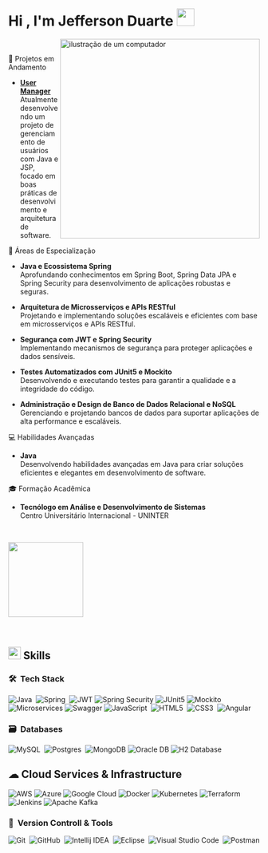 <picture></picture><h1><b>Hi , I'm Jefferson Duarte </b><img src="https://media.giphy.com/media/hvRJCLFzcasrR4ia7z/giphy.gif" width="35"></h1>

<img src="https://raw.githubusercontent.com/MicaelliMedeiros/micaellimedeiros/master/image/computer-illustration.png" alt="ilustração de um computador" min-width="400px" max-width="400px" width="400px" align="right">

<br>

🔭 Projetos em Andamento

- **[User Manager](https://github.com/Jefferson-Duartte/user-manager-with-jsp)**  
  Atualmente desenvolvendo um projeto de gerenciamento de usuários com Java e JSP, focado em boas práticas de desenvolvimento e arquitetura de software.

🌱 Áreas de Especialização

- **Java e Ecossistema Spring**  
  Aprofundando conhecimentos em Spring Boot, Spring Data JPA e Spring Security para desenvolvimento de aplicações robustas e seguras.

- **Arquitetura de Microsserviços e APIs RESTful**  
  Projetando e implementando soluções escaláveis e eficientes com base em microsserviços e APIs RESTful.

- **Segurança com JWT e Spring Security**  
  Implementando mecanismos de segurança para proteger aplicações e dados sensíveis.

- **Testes Automatizados com JUnit5 e Mockito**  
  Desenvolvendo e executando testes para garantir a qualidade e a integridade do código.

- **Administração e Design de Banco de Dados Relacional e NoSQL**  
  Gerenciando e projetando bancos de dados para suportar aplicações de alta performance e escaláveis.

 💻 Habilidades Avançadas

- **Java**  
  Desenvolvendo habilidades avançadas em Java para criar soluções eficientes e elegantes em desenvolvimento de software.

 🎓 Formação Acadêmica

- **Tecnólogo em Análise e Desenvolvimento de Sistemas**  
  Centro Universitário Internacional - UNINTER


<br>
<p align="left">
  <a padding="150px 20px" href="https://github.com/Jefferson-Duartte">
    <img  height="150em" src="https://github-readme-stats-eight-theta.vercel.app/api/top-langs/?username=Jefferson-Duartte&layout=compact&langs_count=8&theme=algolia"/>
  </a>
</p>

<br>

## <img src="https://media2.giphy.com/media/QssGEmpkyEOhBCb7e1/giphy.gif?cid=ecf05e47a0n3gi1bfqntqmob8g9aid1oyj2wr3ds3mg700bl&rid=giphy.gif" width ="25"><b> Skills</b>

<p align="center">

### 🛠 &nbsp;Tech Stack

![Java](https://img.shields.io/badge/java-%23ED8B00.svg?style=for-the-badge&logo=java&logoColor=white)&nbsp;
![Spring](https://img.shields.io/badge/spring-%236DB33F.svg?style=for-the-badge&logo=spring&logoColor=white)&nbsp;
![JWT](https://img.shields.io/badge/JWT-black.svg?style=for-the-badge&logo=JSON%20web%20tokens)
![Spring Security](https://img.shields.io/badge/Spring%20Security-%236DB33F.svg?style=for-the-badge&logo=spring-security&logoColor=white)
![JUnit5](https://img.shields.io/badge/JUnit5-25A162.svg?style=for-the-badge&logo=junit5&logoColor=white)
![Mockito](https://img.shields.io/badge/Mockito-1A476F.svg?style=for-the-badge&logo=Mockito&logoColor=white)
![Microservices](https://img.shields.io/badge/Microservices-%230071C5.svg?style=for-the-badge&logo=apache-kafka&logoColor=white)
![Swagger](https://img.shields.io/badge/Swagger-%234AAB5A.svg?style=for-the-badge&logo=swagger&logoColor=white)
![JavaScript](https://img.shields.io/badge/javascript-%23323330.svg?style=for-the-badge&logo=javascript&logoColor=%23F7DF1E)&nbsp;
![HTML5](https://img.shields.io/badge/html5-%23E34F26.svg?style=for-the-badge&logo=html5&logoColor=white)&nbsp;
![CSS3](https://img.shields.io/badge/css3-%231572B6.svg?style=for-the-badge&logo=css3&logoColor=white)&nbsp;
![Angular](https://img.shields.io/badge/Angular-%23DD0031.svg?style=for-the-badge&logo=angular&logoColor=white)


### 🗃 &nbsp;Databases

![MySQL](https://img.shields.io/badge/mysql-%234479A1?style=for-the-badge&logo=mysql&logoColor=white&color=%234479A1)&nbsp;
![Postgres](https://img.shields.io/badge/postgres-%23316192.svg?style=for-the-badge&logo=postgresql&logoColor=white)&nbsp;
![MongoDB](https://img.shields.io/badge/MongoDB-%2347A248.svg?style=for-the-badge&logo=mongodb&logoColor=white)
![Oracle DB](https://img.shields.io/badge/Oracle-%23FF0000.svg?style=for-the-badge&logo=oracle&logoColor=white)
![H2 Database](https://img.shields.io/badge/H2-%23F5A300.svg?style=for-the-badge&logo=h2&logoColor=white)


## ☁ Cloud Services & Infrastructure

  ![AWS](https://img.shields.io/badge/AWS-%23FF9900.svg?style=for-the-badge&logo=amazonaws&logoColor=white)
  ![Azure](https://img.shields.io/badge/Azure-%230078D4.svg?style=for-the-badge&logo=microsoftazure&logoColor=white)
  ![Google Cloud](https://img.shields.io/badge/Google%20Cloud-%234285F4.svg?style=for-the-badge&logo=google-cloud&logoColor=white)
  ![Docker](https://img.shields.io/badge/docker-%230db7ed.svg?style=for-the-badge&logo=docker&logoColor=white)
  ![Kubernetes](https://img.shields.io/badge/kubernetes-%23326ce5.svg?style=for-the-badge&logo=kubernetes&logoColor=white)
  ![Terraform](https://img.shields.io/badge/Terraform-%237B42BC.svg?style=for-the-badge&logo=terraform&logoColor=white)
  ![Jenkins](https://img.shields.io/badge/Jenkins-%232C6B7C.svg?style=for-the-badge&logo=jenkins&logoColor=white)
  ![Apache Kafka](https://img.shields.io/badge/Apache%20Kafka-%23000000.svg?style=for-the-badge&logo=apache-kafka&logoColor=white)


### 🧰 &nbsp;Version Controll & Tools

![Git](https://img.shields.io/badge/git-%23F05033.svg?style=for-the-badge&logo=git&logoColor=white)&nbsp;
![GitHub](https://img.shields.io/badge/github-%23121011.svg?style=for-the-badge&logo=github&logoColor=white)&nbsp;
![Intellij IDEA](https://img.shields.io/badge/intellij%20idea-black?style=for-the-badge&logo=intellijidea&logoColor=white&color=%23000000)&nbsp;
![Eclipse](https://img.shields.io/badge/Eclipse-FE7A16.svg?style=for-the-badge&logo=Eclipse&logoColor=white)&nbsp;
![Visual Studio Code](https://img.shields.io/badge/Visual%20Studio%20Code-0078d7.svg?style=for-the-badge&logo=visual-studio-code&logoColor=white)&nbsp;
![Postman](https://img.shields.io/badge/Postman-FF6C37?style=for-the-badge&logo=postman&logoColor=white)&nbsp;


